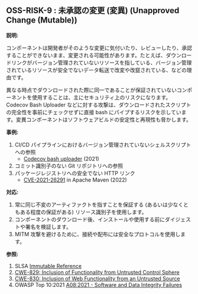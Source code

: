 ## OSS-RISK-9 : 未承認の変更 (変異) (Unapproved Change (Mutable))

**説明:**

コンポーネントは開発者がそのような変更に気付いたり、レビューしたり、承認することができないまま、変更される可能性があります。たとえば、ダウンロードリンクがバージョン管理されていないリソースを指している、バージョン管理されているリソースが安全でないデータ転送で改変や改竄されている、などの理由です。

異なる時点でダウンロードされた際に同一であることが保証されていないコンポーネントを使用することは、主にセキュリティ上のリスクになります。Codecov Bash Uploader などに対する攻撃は、ダウンロードされたスクリプトの完全性を事前にチェックせずに直接 bash にパイプするリスクを示しています。変異コンポーネントはソフトウェアビルドの安定性と再現性も脅かします。

**事例:**

1. CI/CD パイプラインにおけるバージョン管理されていないシェルスクリプトへの参照
    -  [Codecov bash uploader](https://about.codecov.io/security-update/) (2021)
2. コミット識別子のない Git リポジトリへの参照
3. パッケージレジストリへの安全でない HTTP リンク
    - [CVE-2021-26291](https://nvd.nist.gov/vuln/detail/CVE-2021-26291) in Apache Maven (2022)

**対応:**

1. 常に同じ不変のアーティファクトを指すことを保証する (あるいは少なくともある程度の保証がある) リソース識別子を使用します。
2. コンポーネントのダウンロード後、インストールや使用する前にダイジェストや署名を検証します。
3. MITM 攻撃を避けるために、接続や配布には安全なプロトコルを使用します。

**参照:**

1. SLSA [Immutable Reference](https://slsa.dev/spec/v0.1/requirements#immutable-reference)
2. [CWE-829: Inclusion of Functionality from Untrusted Control Sphere](https://cwe.mitre.org/data/definitions/829.html)
3. [CWE-830: Inclusion of Web Functionality from an Untrusted Source](https://cwe.mitre.org/data/definitions/830.html)
4. OWASP Top 10:2021 [A08:2021 - Software and Data Integrity Failures](https://owasp.org/Top10/A08_2021-Software_and_Data_Integrity_Failures/)
